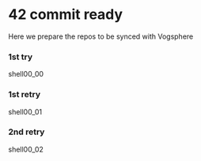 # 42 commit ready

Here we prepare the repos to be synced with Vogsphere

### 1st try

shell00_00

### 1st retry

shell00_01

### 2nd retry

shell00_02
